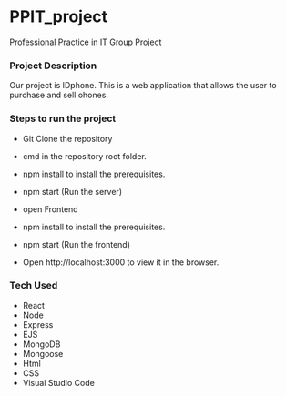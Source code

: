# PPIT_project
Professional Practice in IT Group Project

### Project Description
Our project is IDphone. This is a web application that allows the user to purchase and sell ohones.

### Steps to run the project
* Git Clone the repository
* cmd in the repository root folder.
* npm install to install the prerequisites.
* npm start (Run the server)

* open Frontend 
* npm install to install the prerequisites.
* npm start (Run the frontend)

* Open http://localhost:3000 to view it in the browser.

### Tech Used
* React
* Node
* Express
* EJS
* MongoDB
* Mongoose
* Html
* CSS
* Visual Studio Code
